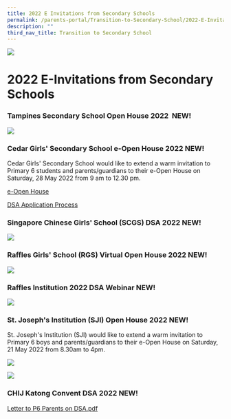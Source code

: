 ```yaml
---
title: 2022 E Invitations from Secondary Schools
permalink: /parents-portal/Transition-to-Secondary-School/2022-E-Invitations-from-Secondary-Schools/
description: ""
third_nav_title: Transition to Secondary School
---
```

![](/images/banner.gif)

2022 E-Invitations from Secondary Schools
=========================================
### Tampines Secondary School Open House 2022  NEW!

![](/images/Tampines%20Secondary%20School%20Open%20House%202022.jpeg)


### Cedar Girls' Secondary School e-Open House 2022 NEW!


Cedar Girls' Secondary School would like to extend a warm invitation to Primary 6 students and parents/guardians to their e-Open House on Saturday, 28 May 2022 from 9 am to 12.30 pm.

[e-Open House](https://sites.google.com/moe.edu.sg/cedar-open-house-2022)

[DSA Application Process](https://cedargirlssec.moe.edu.sg/admissions/direct-school-admission-to-year-1-in-2023)


### Singapore Chinese Girls' School (SCGS) DSA 2022 NEW!

![](/images/SCGS%20DSA.png)

### Raffles Girls' School (RGS) Virtual Open House 2022 NEW!

![](/images/RGS%20Virtual%20Open%20House%202022.png)


### Raffles Institution 2022 DSA Webinar NEW!

![](/images/RI%20DSA%20Sec%20Webinar.png)


### St. Joseph's Institution (SJI) Open House 2022 NEW!

St. Joseph's Institution (SJI) would like to extend a warm invitation to Primary 6 boys and parents/guardians to their e-Open House on Saturday, 21 May 2022 from 8.30am to 4pm.

![](/images/SJI%20Open%20House.jpeg)

![](/images/SST.png)

### **CHIJ Katong Convent DSA 2022** **NEW!**

[Letter to P6 Parents on DSA.pdf](/files/Letter%20to%20P6%20Parents%20on%20DSA%20to%20CHIJ%20Katong%20Convent.pdf)